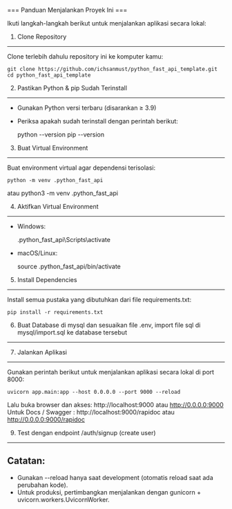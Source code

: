 === Panduan Menjalankan Proyek Ini ===

Ikuti langkah-langkah berikut untuk menjalankan aplikasi secara lokal:

1. Clone Repository
-------------------
Clone terlebih dahulu repository ini ke komputer kamu:

    git clone https://github.com/ichsanmust/python_fast_api_template.git
    cd python_fast_api_template

2. Pastikan Python & pip Sudah Terinstall
-----------------------------------------
- Gunakan Python versi terbaru (disarankan ≥ 3.9)
- Periksa apakah sudah terinstall dengan perintah berikut:

    python --version
    pip --version

3. Buat Virtual Environment
---------------------------
Buat environment virtual agar dependensi terisolasi:

    python -m venv .python_fast_api

atau 
    python3 -m venv .python_fast_api

4. Aktifkan Virtual Environment
-------------------------------
- Windows:

    .python_fast_api\Scripts\activate

- macOS/Linux:

    source .python_fast_api/bin/activate

5. Install Dependencies
-----------------------
Install semua pustaka yang dibutuhkan dari file requirements.txt:

    pip install -r requirements.txt

6. Buat Database di mysql dan sesuaikan file .env, import file sql di mysql/import.sql ke database tersebut
--------------------

7. Jalankan Aplikasi
--------------------
Gunakan perintah berikut untuk menjalankan aplikasi secara lokal di port 8000:

    uvicorn app.main:app --host 0.0.0.0 --port 9000 --reload

Lalu buka browser dan akses: http://localhost:9000 atau http://0.0.0.0:9000
Untuk Docs / Swagger : http://localhost:9000/rapidoc atau http://0.0.0.0:9000/rapidoc


9. Test dengan endpoint /auth/signup (create user)
--------------------

Catatan:
--------
- Gunakan --reload hanya saat development (otomatis reload saat ada perubahan kode).
- Untuk produksi, pertimbangkan menjalankan dengan gunicorn + uvicorn.workers.UvicornWorker.
